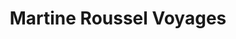 ---
title: "Martine Roussel Voyages"
url: /troyes/martine-roussel-voyages/
shop: agence de voyage
---